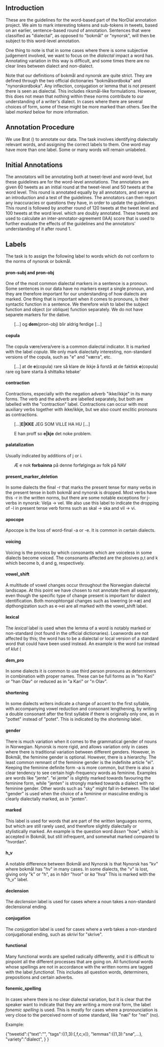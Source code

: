 ## Introduction

These are the guidelines for the word-based part of the NorDial annotation project. We aim to mark interesting tokens and sub-tokens in tweets, based on an earlier, sentence-based round of annotation. Sentences that were classified as "dialectal", as opposed to "bokmål" or "nynorsk", will then be subject to this word-level annotation.

One thing to note is that in some cases where there is some subjective judgement involved, we want to focus on the *dialectal* impact a word has. Annotating variation in this way is difficult, and some times there are no clear lines between dialect and non-dialect.

Note that our definitions of bokmål and nynorsk are quite strict. They are defined through the two official dictionaries "bokmålsordboka" and "nynorskordboka". Any inflection, conjugation or lemma that is not present there is seen as dialectal. This includes riksmål-like formulations. However, this does not mean that nothing within these norms contribute to our understanding of a writer's dialect. In cases where there are several choices of form, some of these might be more marked than others. See the label *marked* below for more information.

## Annotation Procedure

We use Brat () to annotate our data. The task involves identifying dialectally relevant words, and assigning the correct labels to them. One word may have more than one label. Some or many words will remain unlabeled.

## Initial Annotations

The annotators will be annotating both at tweet-level and word-level, but these guidelines are for the word-level annotations. The annotators are given 60 tweets as an initial round at the tweet-level and 50 tweets at the word level. This round is annotated equally by all annotators, and serve as an introduction and a test of the guidelines. The annotators can then report any inaccuracies or questions they have, in order to update the guidelines. This round is followed by another round of 120 tweets at the tweet level and 100 tweets at the word level. which are doubly annotated. These tweets are used to calculate  an inter-annotator-agreement (IAA) score that is used to further evaluate the effects of the guidelines and the annotators' understanding of it after round 1. 

## Labels

The task is to assign the following label to words which do not conform to the norms of nynorsk or bokmål.


#### pron-subj and pron-obj

One of the most common dialectal markers in a sentence is a pronoun. Some sentences in our data have no markers exept a single pronoun, and they are therefore important for our understanding of how dialects are marked. One thing that is important when it comes to pronouns, is their syntactic function in a sentence. We therefore wish to label the subject function and object (or oblique) function separately. We do not have separete markers for the dative. 

&ensp;&ensp;&ensp;&ensp;\[...\] og **dem**(pron-obj) blir aldrig ferdige \[...\] 

#### copula

The copula være/vera/vere is a common dialectal indicator. It is marked with the label *copula*. We only mark dialectally interesting, non-standard versions of the copula, such as "e" and "værra", etc.

&ensp;&ensp;&ensp;&ensp;\[...\] at de **e**(copula) rare så klare de ikkje å forstå at de faktisk **e**(copula) rare og bare starta å shittalka tebake'


#### contraction
Contractions, especially with the negation adverb "ikke/ikkje" in its many forms. The verb and the adverb are labelled separately, but both are labelled with the "contraction" label. Contractions can occur with most auxiliary verbs together with ikke/ikkje, but we also count enclitic pronouns as contractions.

&ensp;&ensp;&ensp;&ensp;\[...\]**E|KKE** JEG SOM VILLE HA HU \[...\]

&ensp;&ensp;&ensp;&ensp;E han proff so **e|kje** det noke problem.

#### palatalization
Usually indicated by additions of j or i. 

&ensp;&ensp;&ensp;&ensp;Æ e nok **forbainna** på denne forfølginga av folk på NAV

#### present_marker_deletion
In some dialects the final -r that marks the present tense for many verbs in the present tense in both bokmål and nynorsk is dropped. Most verbs have this -r in the written norms, but there are some notable exceptions for j-verbs in nynorsk: Velja -> vel. We also use this label to indicate the dropping of -l in present tense verb forms such as skal -> ska and vil -> vi. 

#### apocope
Apocope is the loss of word-final -a or -e. It is common in certain dialects.

#### voicing
Voicing is the process by which consonants which are voiceless in some dialects become voiced. The consonants affected are the plosives p,t and k which become b, d and g, respectively.

#### vowel_shift
A multitude of vowel changes occur throughout the Norwegian dialectal landscape. At this point we have chosen to not annotate them all separately, even though the specific type of change present is important for dialect identification. Both monophtongal changes such as lowering (e->æ) and dipthongization such as e->ei are all marked with the vowel_shift label.

#### lexical
The *lexical* label is used when the lemma of a word is notably marked or non-standard (not found in the official dictionaries). Loanwords are not affected by this; the word has to be a dialectal or local version of a standard word that could have been used instead. An example is the word *tue* instead of *klut* ( 

#### dem_pro
In some dialects it is common to use third person pronouns as determiners in combination with proper names. These can be full forms as in "ho Kari" or "han Olav" or reduced as in "a Kari" or "n Olav". 

#### shortening
In some dialects writers indicate a change of accent to the first syllable, with accompanying vowel reduction and consonant lengthening, by writing a double consonant after the first syllable if there is originally only one, as in "pottet" instead of "potet". This is indicated by the *shortening* label.

#### gender
There is much variation when it comes to the grammatical gender of nouns in Norwegian. Nynorsk is more rigid, and allows variation only in cases where there is traditional variation between different genders. However, in Bokmål, the feminine gender is optional. However, there is a hierarchy. The least common remnant of the feminine gender is the indefinite article "ei". Keeping the feminine definite form -a is more common, but there is also a clear tendency to see certain high-frequency words as feminine. Examples are words like "jente". "ei jente" is slightly marked towards favouring the feminine form, while "jenten" is strongly marked towards a dialect with no feminine gender. Other words such as "sky" might fall in-between. The label "gender" is used when the choice of a feminine or masculine ending is clearly dialectally marked, as in "jenten".

#### marked
This label is used for words that are part of the written languages norms, but which are still rarely used, and therefore slightly dialectally or stylistically marked. An example is the question word *åssen* "how", which is accepted in Bokmål, but still infrequent, and somewhat marked compared to "hvordan". 

#### h_v
A notable difference between Bokmål and Nynorsk is that Nynorsk has "kv" where bokmål has "hv" in many cases. In some dialects, the "v" is lost, giving only "k" or "h", as in *hårr* "hvor" or *ka* "hva"  This is marked with the "h_v" label.

#### declension
The *declension* label is used for cases where a noun takes a non-standard declensional ending.

#### conjugation
The *conjugation* label is used for cases where a verb takes a non-standard conjugational ending, such as *skrivi* for "skrive".
#### functional

Many functional words are spelled radically differently, and it is difficult to pinpoint all the different processes that are going on. All functional words whose spellings are not in accordance with the written norms are tagged with the label *functional*. This includes all question words, determiners, prepositions and certain adverbs.

#### fonemic_spelling
In cases where there is no clear dialectal variation, but it is clear that the speaker want to indicate that they are writing a more oral form, the label *fonemic spelling* is used. This is mostly for cases where a pronounciation is very close to the perceived norm of some standard, like "næi" for "nei" (no). 





Example:

{"tweetid":{"text":"",
            "tags":{(1,3):[,f,c,v]},
	    "lemmas":{(1,3):"snø",...},
	    "variety":"dialect",
	    }
}







